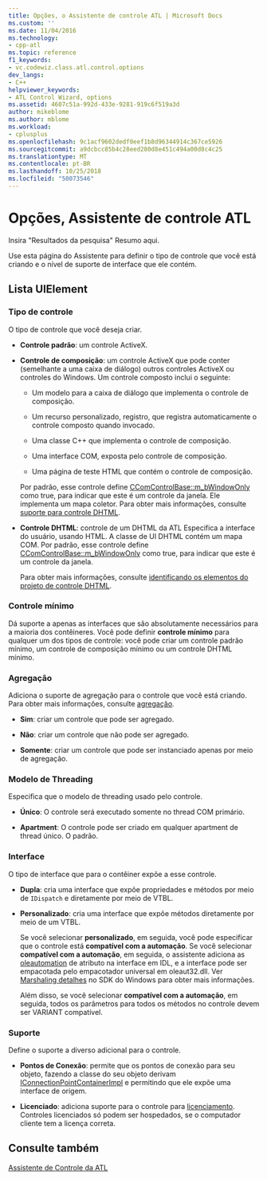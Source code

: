 ```yaml
---
title: Opções, o Assistente de controle ATL | Microsoft Docs
ms.custom: ''
ms.date: 11/04/2016
ms.technology:
- cpp-atl
ms.topic: reference
f1_keywords:
- vc.codewiz.class.atl.control.options
dev_langs:
- C++
helpviewer_keywords:
- ATL Control Wizard, options
ms.assetid: 4607c51a-992d-433e-9281-919c6f519a3d
author: mikeblome
ms.author: mblome
ms.workload:
- cplusplus
ms.openlocfilehash: 9c1acf9602dedf0eef1b8d96344914c367ce5926
ms.sourcegitcommit: a9dcbcc85b4c28eed280d8e451c494a00d8c4c25
ms.translationtype: MT
ms.contentlocale: pt-BR
ms.lasthandoff: 10/25/2018
ms.locfileid: "50073546"
---
```

# <a name="options-atl-control-wizard"></a>Opções, Assistente de controle ATL

Insira "Resultados da pesquisa" Resumo aqui.

Use esta página do Assistente para definir o tipo de controle que você está criando e o nível de suporte de interface que ele contém.

## <a name="uielement-list"></a>Lista UIElement

### <a name="control-type"></a>Tipo de controle

O tipo de controle que você deseja criar.

- **Controle padrão**: um controle ActiveX.

- **Controle de composição**: um controle ActiveX que pode conter (semelhante a uma caixa de diálogo) outros controles ActiveX ou controles do Windows. Um controle composto inclui o seguinte:

   - Um modelo para a caixa de diálogo que implementa o controle de composição.

   - Um recurso personalizado, registro, que registra automaticamente o controle composto quando invocado.

   - Uma classe C++ que implementa o controle de composição.

   - Uma interface COM, exposta pelo controle de composição.

   - Uma página de teste HTML que contém o controle de composição.

   Por padrão, esse controle define [CComControlBase::m_bWindowOnly](../../atl/reference/ccomcontrolbase-class.md#m_bwindowonly) como true, para indicar que este é um controle da janela. Ele implementa um mapa coletor. Para obter mais informações, consulte [suporte para controle DHTML](../../atl/atl-support-for-dhtml-controls.md).

- **Controle DHTML**: controle de um DHTML da ATL Especifica a interface do usuário, usando HTML. A classe de UI DHTML contém um mapa COM. Por padrão, esse controle define [CComControlBase::m_bWindowOnly](../../atl/reference/ccomcontrolbase-class.md#m_bwindowonly) como true, para indicar que este é um controle da janela.

   Para obter mais informações, consulte [identificando os elementos do projeto de controle DHTML](../../atl/identifying-the-elements-of-the-dhtml-control-project.md).

### <a name="minimal-control"></a>Controle mínimo

Dá suporte a apenas as interfaces que são absolutamente necessários para a maioria dos contêineres. Você pode definir **controle mínimo** para qualquer um dos tipos de controle: você pode criar um controle padrão mínimo, um controle de composição mínimo ou um controle DHTML mínimo.

### <a name="aggregation"></a>Agregação

Adiciona o suporte de agregação para o controle que você está criando. Para obter mais informações, consulte [agregação](../../atl/aggregation.md).

- **Sim**: criar um controle que pode ser agregado.

- **Não**: criar um controle que não pode ser agregado.

- **Somente**: criar um controle que pode ser instanciado apenas por meio de agregação.

### <a name="threading-model"></a>Modelo de Threading

Especifica que o modelo de threading usado pelo controle.

- **Único**: O controle será executado somente no thread COM primário.

- **Apartment**: O controle pode ser criado em qualquer apartment de thread único. O padrão.

### <a name="interface"></a>Interface

O tipo de interface que para o contêiner expõe a esse controle.

- **Dupla**: cria uma interface que expõe propriedades e métodos por meio de `IDispatch` e diretamente por meio de VTBL.

- **Personalizado**: cria uma interface que expõe métodos diretamente por meio de um VTBL.

   Se você selecionar **personalizado**, em seguida, você pode especificar que o controle está **compatível com a automação**. Se você selecionar **compatível com a automação**, em seguida, o assistente adiciona as [oleautomation](../../windows/oleautomation.md) de atributo na interface em IDL, e a interface pode ser empacotada pelo empacotador universal em oleaut32.dll. Ver [Marshaling detalhes](/windows/desktop/com/marshaling-details) no SDK do Windows para obter mais informações.

   Além disso, se você selecionar **compatível com a automação**, em seguida, todos os parâmetros para todos os métodos no controle devem ser VARIANT compatível.

### <a name="support"></a>Suporte

Define o suporte a diverso adicional para o controle.

- **Pontos de Conexão**: permite que os pontos de conexão para seu objeto, fazendo a classe do seu objeto derivam [IConnectionPointContainerImpl](../../atl/reference/iconnectionpointcontainerimpl-class.md) e permitindo que ele expõe uma interface de origem.

- **Licenciado**: adiciona suporte para o controle para [licenciamento](/windows/desktop/com/licensing). Controles licenciados só podem ser hospedados, se o computador cliente tem a licença correta.

## <a name="see-also"></a>Consulte também

[Assistente de Controle da ATL](../../atl/reference/atl-control-wizard.md)

